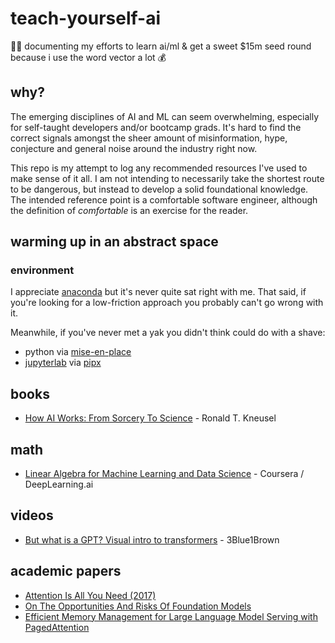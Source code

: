 # teach-yourself-ai

👩‍🔬 documenting my efforts to learn ai/ml &amp; get a sweet $15m seed round because i use the word vector a lot 💰

## why?

The emerging disciplines of AI and ML can seem overwhelming, especially for self-taught developers and/or bootcamp grads. It's hard to find the correct signals amongst the sheer amount of misinformation, hype, conjecture and general noise around the industry right now.

This repo is my attempt to log any recommended resources I've used to make sense of it all. I am not intending to necessarily take the shortest route to be dangerous, but instead to develop a solid foundational knowledge. The intended reference point is a comfortable software engineer, although the definition of _comfortable_ is an exercise for the reader.

## warming up in an abstract space

### environment

I appreciate [anaconda](https://www.anaconda.com/) but it's never quite sat right with me. That said, if you're looking for a low-friction approach you probably can't go wrong with it.

Meanwhile, if you've never met a yak you didn't think could do with a shave: 

- python via [mise-en-place](https://mise.jdx.dev/)
- [jupyterlab](https://jupyter.org/) via [pipx](https://github.com/pypa/pipx)

## books

- [How AI Works: From Sorcery To Science](https://nostarch.com/how-ai-works) - Ronald T. Kneusel

## math

- [Linear Algebra for Machine Learning and Data Science](https://www.coursera.org/learn/machine-learning-linear-algebra) - Coursera / DeepLearning.ai

## videos

- [But what is a GPT? Visual intro to transformers](https://youtu.be/wjZofJX0v4M?feature=shared) - 3Blue1Brown

## academic papers

- [Attention Is All You Need (2017)](https://proceedings.neurips.cc/paper_files/paper/2017/file/3f5ee243547dee91fbd053c1c4a845aa-Paper.pdf)
- [On The Opportunities And Risks Of Foundation Models](https://arxiv.org/abs/2108.0725)
- [Efficient Memory Management for Large Language Model Serving with PagedAttention](https://arxiv.org/pdf/2309.06180)
